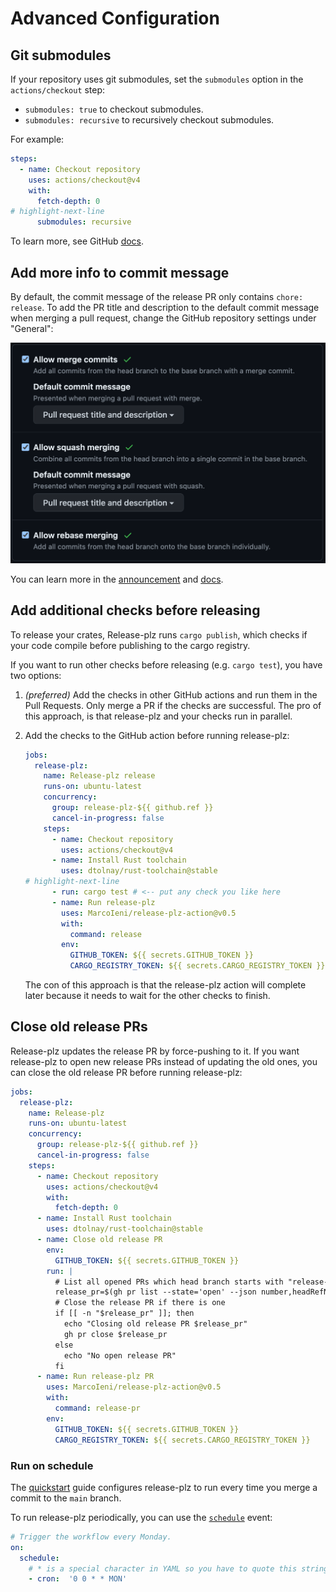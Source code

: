 # Advanced Configuration

## Git submodules

If your repository uses git submodules, set the `submodules` option in the `actions/checkout` step:

- `submodules: true` to checkout submodules.
- `submodules: recursive` to recursively checkout submodules.

For example:

```yaml
steps:
  - name: Checkout repository
    uses: actions/checkout@v4
    with:
      fetch-depth: 0
# highlight-next-line
      submodules: recursive
```

To learn more, see GitHub [docs](https://github.com/actions/checkout/).

## Add more info to commit message

By default, the commit message of the release PR only contains `chore: release`.
To add the PR title and description to the default commit message when merging a pull request,
change the GitHub repository settings under "General":

![pr settings](../assets/pr_settings.png)

You can learn more in the
[announcement](https://github.blog/changelog/2022-08-23-new-options-for-controlling-the-default-commit-message-when-merging-a-pull-request/)
and
[docs](https://docs.github.com/en/repositories/configuring-branches-and-merges-in-your-repository/configuring-pull-request-merges/configuring-commit-squashing-for-pull-requests).

## Add additional checks before releasing

To release your crates, Release-plz runs `cargo publish`, which checks if your code
compile before publishing to the cargo registry.

If you want to run other checks before releasing (e.g. `cargo test`), you have two options:

1. *(preferred)* Add the checks in other GitHub actions and run them in the Pull Requests.
   Only merge a PR if the checks are successful.
   The pro of this approach, is that release-plz and your checks run in parallel.
2. Add the checks to the GitHub action before running release-plz:

   ```yml
   jobs:
     release-plz:
       name: Release-plz release
       runs-on: ubuntu-latest
       concurrency:
         group: release-plz-${{ github.ref }}
         cancel-in-progress: false
       steps:
         - name: Checkout repository
           uses: actions/checkout@v4
         - name: Install Rust toolchain
           uses: dtolnay/rust-toolchain@stable
   # highlight-next-line
         - run: cargo test # <-- put any check you like here
         - name: Run release-plz
           uses: MarcoIeni/release-plz-action@v0.5
           with:
             command: release
           env:
             GITHUB_TOKEN: ${{ secrets.GITHUB_TOKEN }}
             CARGO_REGISTRY_TOKEN: ${{ secrets.CARGO_REGISTRY_TOKEN }}
   ```

   The con of this approach is that the release-plz action will complete later
   because it needs to wait for the other checks to finish.

## Close old release PRs

Release-plz updates the release PR by force-pushing to it.
If you want release-plz to open new release PRs instead of updating the old ones,
you can close the old release PR before running release-plz:

```yml
jobs:
  release-plz:
    name: Release-plz
    runs-on: ubuntu-latest
    concurrency:
      group: release-plz-${{ github.ref }}
      cancel-in-progress: false
    steps:
      - name: Checkout repository
        uses: actions/checkout@v4
        with:
          fetch-depth: 0
      - name: Install Rust toolchain
        uses: dtolnay/rust-toolchain@stable
      - name: Close old release PR
        env:
          GITHUB_TOKEN: ${{ secrets.GITHUB_TOKEN }}
        run: |
          # List all opened PRs which head branch starts with "release-plz-"
          release_pr=$(gh pr list --state='open' --json number,headRefName --jq '.[] | select(.headRefName | startswith("release-plz-")) | .number')
          # Close the release PR if there is one
          if [[ -n "$release_pr" ]]; then
            echo "Closing old release PR $release_pr"
            gh pr close $release_pr
          else
            echo "No open release PR"
          fi
      - name: Run release-plz PR
        uses: MarcoIeni/release-plz-action@v0.5
        with:
          command: release-pr
        env:
          GITHUB_TOKEN: ${{ secrets.GITHUB_TOKEN }}
          CARGO_REGISTRY_TOKEN: ${{ secrets.CARGO_REGISTRY_TOKEN }}
```

### Run on schedule

The [quickstart](./quickstart.md) guide configures release-plz to run every time you merge a
commit to the `main` branch.

To run release-plz periodically, you can use the
[`schedule`](https://docs.github.com/en/actions/reference/events-that-trigger-workflows#schedule) event:

```yaml
# Trigger the workflow every Monday.
on:
  schedule:
    # * is a special character in YAML so you have to quote this string
    - cron:  '0 0 * * MON'
```

